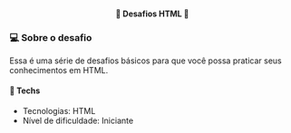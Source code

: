 <h4 align="center"> 
	🚀 Desafios HTML 🚀
</h4>

### 💻 Sobre o desafio

Essa é uma série de desafios básicos para que você possa praticar seus conhecimentos em HTML.

#### 🚀 Techs

- Tecnologias: HTML
- Nível de dificuldade: Iniciante